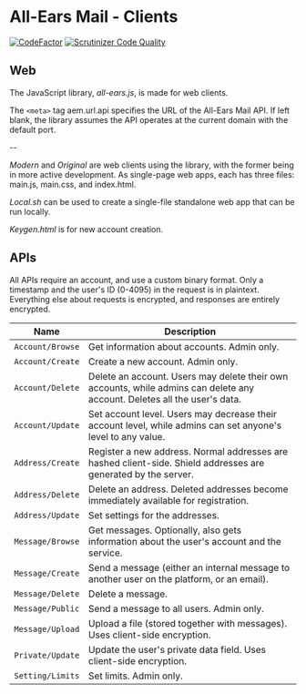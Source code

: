 # All-Ears Mail - Clients #

[![CodeFactor](https://www.codefactor.io/repository/github/emp-code/aem-client/badge)](https://www.codefactor.io/repository/github/emp-code/aem-client) [![Scrutinizer Code Quality](https://scrutinizer-ci.com/g/emp-code/aem-client/badges/quality-score.png?b=master)](https://scrutinizer-ci.com/g/emp-code/aem-client/?branch=master)

## Web ##

The JavaScript library, *all-ears.js*, is made for web clients.

The `<meta>` tag aem.url.api specifies the URL of the All-Ears Mail API. If left blank, the library assumes the API operates at the current domain with the default port.

--

*Modern* and *Original* are web clients using the library, with the former being in more active development. As single-page web apps, each has three files: main.js, main.css, and index.html.

*Local.sh* can be used to create a single-file standalone web app that can be run locally.

*Keygen.html* is for new account creation.

## APIs ##

All APIs require an account, and use a custom binary format. Only a timestamp and the user's ID (0-4095) in the request is in plaintext. Everything else about requests is encrypted, and responses are entirely encrypted.

| Name             | Description      |
| ---------------- | ---------------- |
| `Account/Browse` | Get information about accounts. Admin only. |
| `Account/Create` | Create a new account. Admin only. |
| `Account/Delete` | Delete an account. Users may delete their own accounts, while admins can delete any account. Deletes all the user's data. |
| `Account/Update` | Set account level. Users may decrease their account level, while admins can set anyone's level to any value. |
| `Address/Create` | Register a new address. Normal addresses are hashed client-side. Shield addresses are generated by the server. |
| `Address/Delete` | Delete an address. Deleted addresses become immediately available for registration. |
| `Address/Update` | Set settings for the addresses. |
| `Message/Browse` | Get messages. Optionally, also gets information about the user's account and the service. |
| `Message/Create` | Send a message (either an internal message to another user on the platform, or an email). |
| `Message/Delete` | Delete a message. |
| `Message/Public` | Send a message to all users. Admin only. |
| `Message/Upload` | Upload a file (stored together with messages). Uses client-side encryption. |
| `Private/Update` | Update the user's private data field. Uses client-side encryption. |
| `Setting/Limits` | Set limits. Admin only. |
